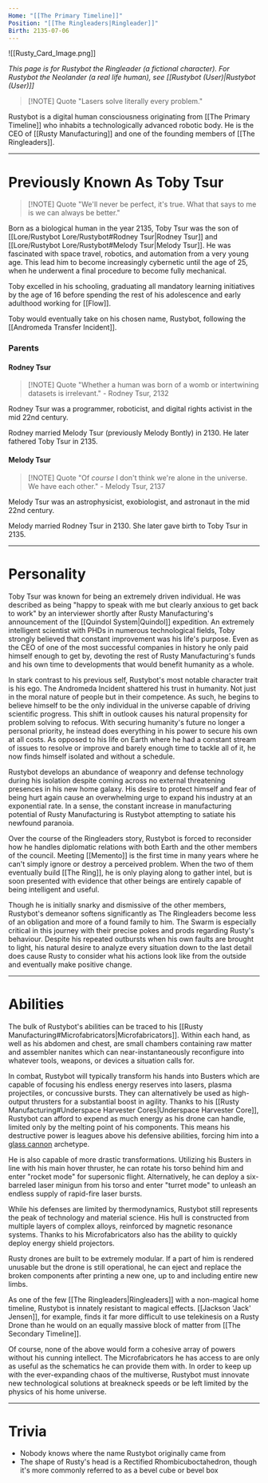 ```yaml
---
Home: "[[The Primary Timeline]]"
Position: "[[The Ringleaders|Ringleader]]"
Birth: 2135-07-06
---
```

![[Rusty_Card_Image.png]]

*This page is for Rustybot the Ringleader (a fictional character). For Rustybot the Neolander (a real life human), see [[Rustybot (User)|Rustybot (User)]]*

>[!NOTE] Quote
>"Lasers solve literally every problem."

Rustybot is a digital human consciousness originating from [[The Primary Timeline]] who inhabits a technologically advanced robotic body. He is the CEO of [[Rusty Manufacturing]] and one of the founding members of  [[The Ringleaders]].

---
# Previously Known As Toby Tsur
>[!NOTE] Quote
>"We'll never be perfect, it's true. What that says to me is we can always be better."

Born as a biological human in the year 2135, Toby Tsur was the son of [[Lore/Rustybot Lore/Rustybot#Rodney Tsur|Rodney Tsur]] and [[Lore/Rustybot Lore/Rustybot#Melody Tsur|Melody Tsur]]. He was fascinated with space travel, robotics, and automation from a very young age. This lead him to become increasingly cybernetic until the age of 25, when he underwent a final procedure to become fully mechanical.

Toby excelled in his schooling, graduating all mandatory learning initiatives by the age of 16 before spending the rest of his adolescence and early adulthood working for [[Flow]].

Toby would eventually take on his chosen name, Rustybot, following the [[Andromeda Transfer Incident]].
### Parents

#### Rodney Tsur
> [!NOTE] Quote
> "Whether a human was born of a womb or intertwining datasets is irrelevant." - Rodney Tsur, 2132

Rodney Tsur was a programmer, roboticist, and digital rights activist in the mid 22nd century.

Rodney married Melody Tsur (previously Melody Bontly) in 2130. He later fathered Toby Tsur in 2135.
#### Melody Tsur
> [!NOTE] Quote
> "Of *course* I don't think we're alone in the universe. We have each other." - Melody Tsur, 2137

Melody Tsur was an astrophysicist, exobiologist, and astronaut in the mid 22nd century.

Melody married Rodney Tsur in 2130. She later gave birth to Toby Tsur in 2135.

---
# Personality
Toby Tsur was known for being an extremely driven individual. He was described as being "happy to speak with me but clearly anxious to get back to work" by an interviewer shortly after Rusty Manufacturing's announcement of the [[Quindol System|Quindol]] expedition. An extremely intelligent scientist with PHDs in numerous technological fields, Toby strongly believed that constant improvement was his life's purpose. Even as the CEO of one of the most successful companies in history he only paid himself enough to get by, devoting the rest of Rusty Manufacturing's funds and his own time to developments that would benefit humanity as a whole.

In stark contrast to his previous self, Rustybot's most notable character trait is his ego. The Andromeda Incident shattered his trust in humanity. Not just in the moral nature of people but in their competence. As such, he begins to believe himself to be the only individual in the universe capable of driving scientific progress. This shift in outlook causes his natural propensity for problem solving to refocus. With securing humanity's future no longer a personal priority, he instead does everything in his power to secure his own at all costs. As opposed to his life on Earth where he had a constant stream of issues to resolve or improve and barely enough time to tackle all of it, he now finds himself isolated and without a schedule.

Rustybot develops an abundance of weaponry and defense technology during his isolation despite coming across no external threatening presences in his new home galaxy. His desire to protect himself and fear of being hurt again cause an overwhelming urge to expand his industry at an exponential rate. In a sense, the constant increase in manufacturing potential of Rusty Manufacturing is Rustybot attempting to satiate his newfound paranoia.

Over the course of the Ringleaders story, Rustybot is forced to reconsider how he handles diplomatic relations with both Earth and the other members of the council. Meeting [[Memento]] is the first time in many years where he can't simply ignore or destroy a perceived problem. When the two of them eventually build [[The Ring]], he is only playing along to gather intel, but is soon presented with evidence that other beings are entirely capable of being intelligent and useful.

Though he is initially snarky and dismissive of the other members, Rustybot's demeanor softens significantly as The Ringleaders become less of an obligation and more of a found family to him. The Swarm is especially critical in this journey with their precise pokes and prods regarding Rusty's behaviour. Despite his repeated outbursts when his own faults are brought to light, his natural desire to analyze every situation down to the last detail does cause Rusty to consider what his actions look like from the outside and eventually make positive change.

---
# Abilities
The bulk of Rustybot's abilities can be traced to his [[Rusty Manufacturing#Microfabricators|Microfabricators]]. Within each hand, as well as his abdomen and chest, are small chambers containing raw matter and assembler nanites which can near-instantaneously reconfigure into whatever tools, weapons, or devices a situation calls for.

In combat, Rustybot will typically transform his hands into Busters which are capable of focusing his endless energy reserves into lasers, plasma projectiles, or concussive bursts. They can alternatively be used as high-output thrusters for a substantial boost in agility. Thanks to his [[Rusty Manufacturing#Underspace Harvester Cores|Underspace Harvester Core]], Rustybot can afford to expend as much energy as his drone can handle, limited only by the melting point of his components. This means his destructive power is leagues above his defensive abilities, forcing him into a [glass cannon](https://tvtropes.org/pmwiki/pmwiki.php/Main/GlassCannon) archetype.

He is also capable of more drastic transformations. Utilizing his Busters in line with his main hover thruster, he can rotate his torso behind him and enter "rocket mode" for supersonic flight. Alternatively, he can deploy a six-barreled laser minigun from his torso and enter "turret mode" to unleash an endless supply of rapid-fire laser bursts.

While his defenses are limited by thermodynamics, Rustybot still represents the peak of technology and material science. His hull is constructed from multiple layers of complex alloys, reinforced by magnetic resonance systems. Thanks to his Microfabricators also has the ability to quickly deploy energy shield projectors.

Rusty drones are built to be extremely modular. If a part of him is rendered unusable but the drone is still operational, he can eject and replace the broken components after printing a new one, up to and including entire new limbs.

As one of the few [[The Ringleaders|Ringleaders]] with a non-magical home timeline, Rustybot is innately resistant to magical effects. [[Jackson 'Jack' Jensen]], for example, finds it far more difficult to use telekinesis on a Rusty Drone than he would on an equally massive block of matter from [[The Secondary Timeline]].

Of course, none of the above would form a cohesive array of powers without his cunning intellect. The Microfabricators he has access to are only as useful as the schematics he can provide them with. In order to keep up with the ever-expanding chaos of the multiverse, Rustybot must innovate new technological solutions at breakneck speeds or be left limited by the physics of his home universe.

---
# Trivia
- Nobody knows where the name Rustybot originally came from
- The shape of Rusty's head is a Rectified Rhombicuboctahedron, though it's more commonly referred to as a bevel cube or bevel box